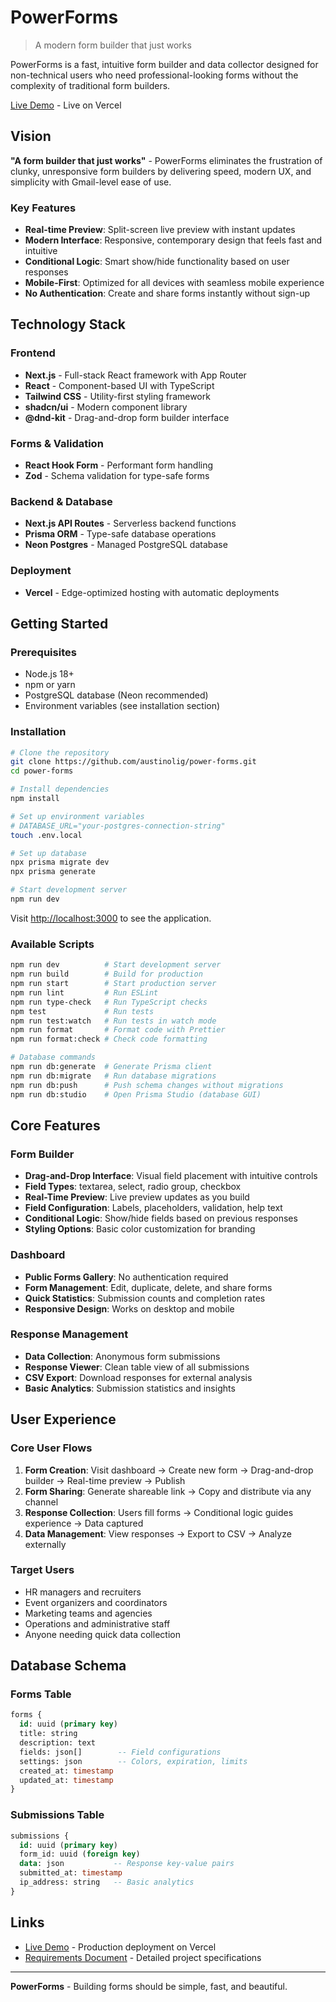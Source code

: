 # PowerForms

> A modern form builder that just works

PowerForms is a fast, intuitive form builder and data collector designed for non-technical users who need professional-looking forms without the complexity of traditional form builders.

[Live Demo](https://power-forms.vercel.app) - Live on Vercel

## Vision

**"A form builder that just works"** - PowerForms eliminates the frustration of clunky, unresponsive form builders by delivering speed, modern UX, and simplicity with Gmail-level ease of use.

### Key Features

- **Real-time Preview**: Split-screen live preview with instant updates
- **Modern Interface**: Responsive, contemporary design that feels fast and intuitive
- **Conditional Logic**: Smart show/hide functionality based on user responses
- **Mobile-First**: Optimized for all devices with seamless mobile experience
- **No Authentication**: Create and share forms instantly without sign-up

## Technology Stack

### Frontend

- **Next.js** - Full-stack React framework with App Router
- **React** - Component-based UI with TypeScript
- **Tailwind CSS** - Utility-first styling framework
- **shadcn/ui** - Modern component library
- **@dnd-kit** - Drag-and-drop form builder interface

### Forms & Validation

- **React Hook Form** - Performant form handling
- **Zod** - Schema validation for type-safe forms

### Backend & Database

- **Next.js API Routes** - Serverless backend functions
- **Prisma ORM** - Type-safe database operations
- **Neon Postgres** - Managed PostgreSQL database

### Deployment

- **Vercel** - Edge-optimized hosting with automatic deployments

## Getting Started

### Prerequisites

- Node.js 18+
- npm or yarn
- PostgreSQL database (Neon recommended)
- Environment variables (see installation section)

### Installation

```bash
# Clone the repository
git clone https://github.com/austinolig/power-forms.git
cd power-forms

# Install dependencies
npm install

# Set up environment variables
# DATABASE_URL="your-postgres-connection-string"
touch .env.local

# Set up database
npx prisma migrate dev
npx prisma generate

# Start development server
npm run dev
```

Visit [http://localhost:3000](http://localhost:3000) to see the application.

### Available Scripts

```bash
npm run dev          # Start development server
npm run build        # Build for production
npm run start        # Start production server
npm run lint         # Run ESLint
npm run type-check   # Run TypeScript checks
npm test             # Run tests
npm run test:watch   # Run tests in watch mode
npm run format       # Format code with Prettier
npm run format:check # Check code formatting

# Database commands
npm run db:generate  # Generate Prisma client
npm run db:migrate   # Run database migrations
npm run db:push      # Push schema changes without migrations
npm run db:studio    # Open Prisma Studio (database GUI)
```

## Core Features

### Form Builder

- **Drag-and-Drop Interface**: Visual field placement with intuitive controls
- **Field Types**: textarea, select, radio group, checkbox
- **Real-Time Preview**: Live preview updates as you build
- **Field Configuration**: Labels, placeholders, validation, help text
- **Conditional Logic**: Show/hide fields based on previous responses
- **Styling Options**: Basic color customization for branding

### Dashboard

- **Public Forms Gallery**: No authentication required
- **Form Management**: Edit, duplicate, delete, and share forms
- **Quick Statistics**: Submission counts and completion rates
- **Responsive Design**: Works on desktop and mobile

### Response Management

- **Data Collection**: Anonymous form submissions
- **Response Viewer**: Clean table view of all submissions
- **CSV Export**: Download responses for external analysis
- **Basic Analytics**: Submission statistics and insights

## User Experience

### Core User Flows

1. **Form Creation**: Visit dashboard → Create new form → Drag-and-drop builder → Real-time preview → Publish
2. **Form Sharing**: Generate shareable link → Copy and distribute via any channel
3. **Response Collection**: Users fill forms → Conditional logic guides experience → Data captured
4. **Data Management**: View responses → Export to CSV → Analyze externally

### Target Users

- HR managers and recruiters
- Event organizers and coordinators
- Marketing teams and agencies
- Operations and administrative staff
- Anyone needing quick data collection

## Database Schema

### Forms Table

```sql
forms {
  id: uuid (primary key)
  title: string
  description: text
  fields: json[]        -- Field configurations
  settings: json        -- Colors, expiration, limits
  created_at: timestamp
  updated_at: timestamp
}
```

### Submissions Table

```sql
submissions {
  id: uuid (primary key)
  form_id: uuid (foreign key)
  data: json           -- Response key-value pairs
  submitted_at: timestamp
  ip_address: string   -- Basic analytics
}
```

## Links

- [Live Demo](https://power-forms.vercel.app) - Production deployment on Vercel
- [Requirements Document](PowerForms-MVP-Requirements.md) - Detailed project specifications

---

**PowerForms** - Building forms should be simple, fast, and beautiful.
